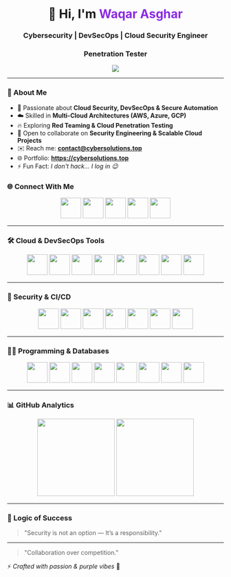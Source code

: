 <h1 align="center">👋 Hi, I'm <span style="color:#8a2be2;">Waqar Asghar</span></h1>
<h3 align="center">Cybersecurity | DevSecOps | Cloud Security Engineer</h3>
<h3 align="center">Penetration Tester</h3>

<p align="center">
  <img src="https://komarev.com/ghpvc/?username=waqarbinasgharali&label=PROFILE+VISITS&color=8a2be2&style=flat-square" />
</p>

---

### 🚀 About Me

- 🔐 Passionate about **Cloud Security, DevSecOps & Secure Automation**
- ☁️ Skilled in **Multi-Cloud Architectures (AWS, Azure, GCP)**
- 🔥 Exploring **Red Teaming & Cloud Penetration Testing**
- 👯 Open to collaborate on **Security Engineering & Scalable Cloud Projects**
- ✉️ Reach me: **contact@cybersolutions.top**
- 🌐 Portfolio: **https://cybersolutions.top**
- ⚡ Fun Fact: *I don't hack... I log in 😉*

### 🌐 Connect With Me

<p align="center">
<a href="https://linkedin.com/in/waqarasgharali"><img src="https://skillicons.dev/icons?i=linkedin" height="48" /></a>
<a href="mailto:contact@cybersolutions.top"><img src="https://skillicons.dev/icons?i=gmail" height="48" /></a>
<a href="https://github.com/waqarbinasgharali"><img src="https://skillicons.dev/icons?i=github" height="48" /></a>
<a href="https://twitter.com/WaqarAsgharAli"><img src="https://skillicons.dev/icons?i=twitter" height="48" /></a>
<a href="https://instagram.com/waqar.asgharali"><img src="https://skillicons.dev/icons?i=instagram" height="48" /></a>
</p>

---

### 🛠️ Cloud & DevSecOps Tools

<p align="center">
<a><img src="https://skillicons.dev/icons?i=aws" height="48" /></a>
<a><img src="https://skillicons.dev/icons?i=azure" height="48" /></a>
<a><img src="https://skillicons.dev/icons?i=gcp" height="48" /></a>
<a><img src="https://skillicons.dev/icons?i=kubernetes" height="48" /></a>
<a><img src="https://skillicons.dev/icons?i=docker" height="48" /></a>
<a><img src="https://skillicons.dev/icons?i=terraform" height="48" /></a>
<a><img src="https://skillicons.dev/icons?i=linux" height="48" /></a>
<a><img src="https://skillicons.dev/icons?i=cloudflare" height="48" /></a>
</p>

---

### 🔐 Security & CI/CD

<p align="center">
<a><img src="https://skillicons.dev/icons?i=gitlab" height="48" /></a>
<a><img src="https://skillicons.dev/icons?i=jenkins" height="48" /></a>
<a><img src="https://skillicons.dev/icons?i=githubactions" height="48" /></a>
<a><img src="https://skillicons.dev/icons?i=kali" height="48" /></a>
<a><img src="https://skillicons.dev/icons?i=postman" height="48" /></a>
<a><img src="https://skillicons.dev/icons?i=bash" height="48" /></a>
<a><img src="https://skillicons.dev/icons?i=powershell" height="48" /></a>
</p>

---

### 🧑‍💻 Programming & Databases

<p align="center">
<a><img src="https://skillicons.dev/icons?i=python" height="48" /></a>
<a><img src="https://skillicons.dev/icons?i=nodejs" height="48" /></a>
<a><img src="https://skillicons.dev/icons?i=react" height="48" /></a>
<a><img src="https://skillicons.dev/icons?i=express" height="48" /></a>
<a><img src="https://skillicons.dev/icons?i=mongodb" height="48" /></a>
<a><img src="https://skillicons.dev/icons?i=mysql" height="48" /></a>
<a><img src="https://skillicons.dev/icons?i=postgres" height="48" /></a>
<a><img src="https://skillicons.dev/icons?i=php" height="48" /></a>
</p>

---

### 📊 GitHub Analytics

<p align="center">
<img height="180" src="https://github-readme-stats.vercel.app/api?username=waqarbinasgharali&show_icons=true&theme=tokyonight&hide_border=true"/>
<img height="180" src="https://github-readme-streak-stats.herokuapp.com?user=waqarbinasgharali&theme=tokyonight&hide_border=true"/>
</p>

---

### 🧩 Logic of Success
> "Security is not an option — It’s a responsibility."

---

> "Collaboration over competition."

⚡ *Crafted with passion & purple vibes* 💜  



